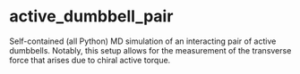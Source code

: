 # active_dumbbell_pair
Self-contained (all Python) MD simulation of an interacting pair of active dumbbells. Notably, this setup allows for the measurement of the transverse force that arises due to chiral active torque.
